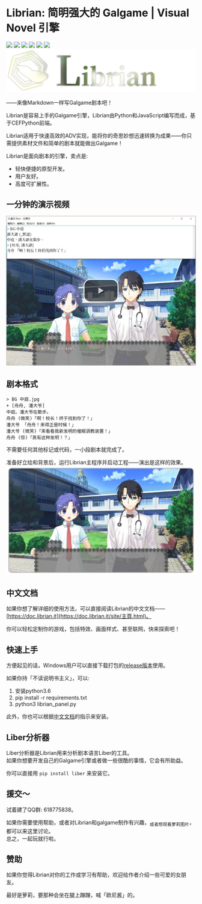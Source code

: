# Librian: 简明强大的 Galgame | Visual Novel 引擎

[![](https://img.shields.io/github/stars/RimoChan/Librian.svg)](https://github.com/RimoChan/Librian/stargazers)
[![](https://img.shields.io/badge/platform-windows%20%7C%20linux-%23989898)](https://en.wikipedia.org/wiki/Microsoft_Windows)
[![](https://img.shields.io/github/release/RimoChan/librian.svg)](https://github.com/RimoChan/Librian/releases)
[![](https://img.shields.io/github/downloads/RimoChan/librian/total.svg)](https://github.com/RimoChan/Librian/releases)
[![](https://img.shields.io/codacy/grade/cc567bfd3e374eb494825aae3ce3e7cf)](https://www.codacy.com/manual/s60481235/Librian?utm_source=github.com&amp;utm_medium=referral&amp;utm_content=RimoChan/Librian&amp;utm_campaign=Badge_Grade)
[![](https://img.shields.io/github/license/RimoChan/Librian.svg)](https://github.com/RimoChan/Librian/blob/master/LICENSE)
![Librian2.jpg](./文檔/Librian2.jpg)

——来像Markdown一样写Galgame剧本吧！

Librian是容易上手的Galgame引擎，Librian由Python和JavaScript编写而成，基于CEFPython前端。

Librian适用于快速高效的ADV实现，能将你的奇思妙想迅速转换为成果——你只需提供素材文件和简单的剧本就能做出Galgame！

Librian是面向剧本的引擎，卖点是:

-   轻快便捷的原型开发。
-   用户友好。
-   高度可扩展性。

## 一分钟的演示视频

[![視頻佔位](./文檔/視頻佔位.jpg)](https://librian.it/視頻/轉.webm)

## 剧本格式

```liber
> BG 中庭.jpg
+ [舟舟, 潘大爷]
中庭。潘大爷在散步。
舟舟 (微笑)「啊！校长！终于找到你了！」
潘大爷 「舟舟！来得正是时候！」
潘大爷 (微笑)「来看看我新发明的催眠调教装置！」
舟舟 (惊)「真有这种发明！？」
```

不需要任何其他标记或代码，一小段剧本就完成了。

准备好立绘和背景后，运行Librian主程序并启动工程——演出是这样的效果。  
![圖1](文檔/樣例_潘大爺.jpg)

## 中文文档

如果你想了解详细的使用方法，可以直接阅读Librian的中文文档——[https://doc.librian.it](https://doc.librian.it/site/主頁.html)。

你可以轻松定制你的游戏，包括特效、画面样式、甚至联网，快来探索吧！

## 快速上手

方便起见的话，Windows用户可以直接下载打包的[release版本](https://github.com/RimoChan/Librian/releases)使用。

如果你持「不读说明书主义」，可以:

1.  安装python3.6
2.  pip install -r requirements.txt
3.  python3 librian_panel.py

此外，你也可以根据[中文文档](https://doc.librian.it/site/主頁.html)的指示来安装。

## Liber分析器

Liber分析器是Librian用来分析剧本语言Liber的工具。  
如果你想要开发自己的Galgame引擎或者做一些很酷的事情，它会有所助益。

你可以直接用 `pip install liber` 来安装它。

## 援交～

试着建了QQ群: 618775838。

如果你需要使用帮助，或者对Librian和galgame制作有兴趣，<sub>或者想观看萝莉图片</sub>，都可以来这里讨论。  
总之，一起玩就行啦。

## 赞助

如果你觉得Librian对你的工作或学习有帮助，欢迎给作者介绍一些可爱的女朋友。

最好是萝莉，要那种会坐在腿上蹭蹭，喊「欧尼酱」的。

